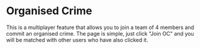 # Organised Crime

This is a multiplayer feature that allows you to join a team of 4 members and commit an organised crime. The page is simple, just click "Join OC" and you will be matched with other users who have also clicked it.